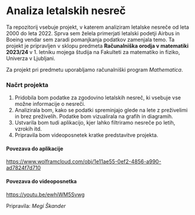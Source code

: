 # Analiza letalskih nesreč
Ta repozitorij vsebuje projekt, v katerem analiziram letalske nesreče od leta 2000 do leta 2022. Sprva sem želela primerjati letalski podetji Airbus in Boeing vendar sem zaradi pomanjkanja podatkov zamenjala temo. Ta projekt je pripravljen v sklopu predmeta **Računalniška orodja v matematiki 2023/24** v 1. letniku mojega študija na Fakulteti za matematiko in fiziko, Univerza v Ljubljani.

Za projekt pri predmetu uporabljamo računalniški program *Mathematica*.

### Načrt projekta
1. Pridobila bom podatke za zgodovino letalskih nesreč, ki vsebuje vse možne informacije o nesreči.
2. Analizirala bom, kako se podatki spreminjajo glede na lete z preživelimi in brez preživelih. Podatke bom vizualirala na grafih in diagramih.
3. Ustvarila bom tudi aplikacijo, kjer lahko filtriramo nesreče po letih, vzrokih itd.
4. Pripravila bom videoposnetek kratke predstavitve projekta.

#### Povezava do aplikacije
https://www.wolframcloud.com/obj/1e11ae55-0ef2-4856-a990-ad7824f7d710

#### Povezava do videoposnetka
https://youtu.be/ewhiWM5Svwg

Pripravila: *Megi Škander*
